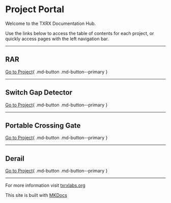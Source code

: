 # Project Portal

Welcome to the TXRX Documentation Hub.

Use the links below to access the table of contents for each project, or quickly access pages with the left navigation bar.

---

## **RAR**

[Go to Project](rar/rar_toc.md){ .md-button .md-button--primary } 

---

## **Switch Gap Detector**

[Go to Project](switchgap/switchgap_toc.md){ .md-button .md-button--primary } 

---

## **Portable Crossing Gate**

[Go to Project](crossing/crossing_toc.md){ .md-button .md-button--primary } 

---

## **Derail**

[Go to Project](derail/derail_toc.md){ .md-button .md-button--primary }

---

For more information visit [txrxlabs.org](https://www.txrxlabs.org)

This site is built with [MKDocs](http://mkdocs.org)
